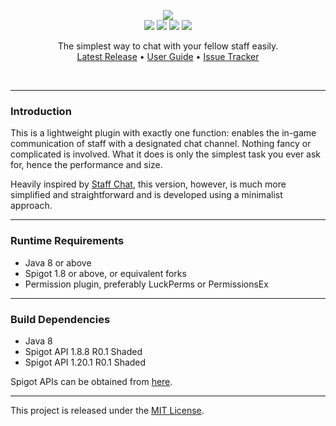 <br><br>
<p align="center">
    <img src="https://i.imgur.com/mcjIero.png"><br>
    <img src="https://img.shields.io/badge/Version-1.0.3-green"> <img src="https://img.shields.io/badge/Spigot-1.8+-lightgrey"> <img src="https://img.shields.io/badge/License-MIT-blue"> <img src="https://img.shields.io/badge/Language-Java-yellow">
</p>

<p align="center">
    The simplest way to chat with your fellow staff easily.<br>
    <a href="https://github.com/denniemok/Staff-Chat-Simplified/releases">Latest Release</a> •
    <a href="https://github.com/denniemok/Staff-Chat-Simplified/wiki">User Guide</a> •
    <a href="https://github.com/denniemok/Staff-Chat-Simplified/issues">Issue Tracker</a>
</p><br>

<hr>

### Introduction
This is a lightweight plugin with exactly one function: enables the in-game communication of staff with a designated chat channel. Nothing fancy or complicated is involved. What it does is only the simplest task you ever ask for, hence the performance and size. <p>

Heavily inspired by [Staff Chat](https://www.spigotmc.org/resources/staff-chat.17706/), this version, however, is much more simplified and straightforward and is developed using a minimalist approach.

<hr>

### Runtime Requirements
- Java 8 or above
- Spigot 1.8 or above, or equivalent forks
- Permission plugin, preferably LuckPerms or PermissionsEx <br>

<hr>

### Build Dependencies
- Java 8
- Spigot API 1.8.8 R0.1 Shaded
- Spigot API 1.20.1 R0.1 Shaded

Spigot APIs can be obtained from [here](https://hub.spigotmc.org/nexus/content/repositories/snapshots/org/spigotmc/spigot-api/).<br>

<hr>

This project is released under the [MIT License](https://opensource.org/license/mit/).
